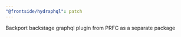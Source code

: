 ```yaml
---
"@frontside/hydraphql": patch
---
```


Backport backstage graphql plugin from PRFC as a separate package
